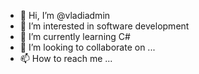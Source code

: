 - 👋 Hi, I’m @vladiadmin
- 👀 I’m interested in software development
- 🌱 I’m currently learning C#
- 💞️ I’m looking to collaborate on ...
- 📫 How to reach me ...

<!---
vladiadmin/vladiadmin is a ✨ special ✨ repository because its `README.md` (this file) appears on your GitHub profile.
You can click the Preview link to take a look at your changes.
--->
